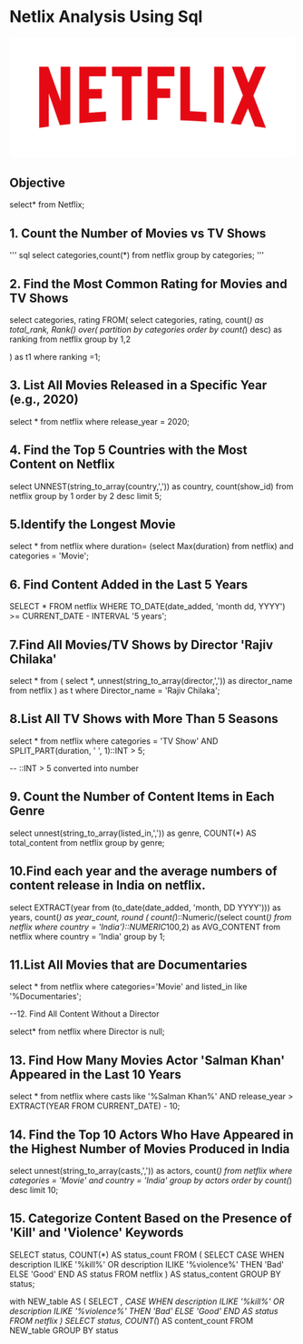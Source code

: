 # Netlix Analysis Using Sql

![Netflix logo](Netflix_Logo_RGB.png)

## Objective


select* from Netflix;


 ## 1. Count the Number of Movies vs TV Shows

''' sql
select categories,count(*)
from netflix
group by categories;
'''

 ## 2. Find the Most Common Rating for Movies and TV Shows

select 
categories,
rating
FROM(
       select 
           categories,
           rating,
           count(*) as total_rank,
           Rank() over( partition by categories order by count(*) desc) as ranking
       from netflix
       group by 1,2
	   
) as t1
where ranking =1;

 ## 3. List All Movies Released in a Specific Year (e.g., 2020)

select * 
from netflix
where release_year = 2020;

 ## 4. Find the Top 5 Countries with the Most Content on Netflix

select 
UNNEST(string_to_array(country,',')) as country,
count(show_id)
from netflix
group by 1
order by 2 desc
limit 5;

 ##  5.Identify the Longest Movie

select *
from netflix
where  duration= (select Max(duration) from netflix) and categories = 'Movie';

 ##  6. Find Content Added in the Last 5 Years

SELECT *
FROM netflix
WHERE TO_DATE(date_added, 'month dd, YYYY') >= CURRENT_DATE - INTERVAL '5 years';

 ##  7.Find All Movies/TV Shows by Director 'Rajiv Chilaka'

select *
from (
     select 
         *,
         unnest(string_to_array(director,',')) as director_name
     from netflix
) as t
where Director_name = 'Rajiv Chilaka';

 ##  8.List All TV Shows with More Than 5 Seasons

select *
from netflix
where categories = 'TV Show' 
AND SPLIT_PART(duration, ' ', 1)::INT > 5;

-- ::INT > 5 converted into number

 ##  9. Count the Number of Content Items in Each Genre

select 
unnest(string_to_array(listed_in,',')) as genre,
COUNT(*) AS total_content
from netflix
group by genre;

 ##  10.Find each year and the average numbers of content release in India on netflix.


select 
EXTRACT(year from (to_date(date_added, 'month, DD YYYY'))) as years,
count(*) as year_count,
round
(
count(*)::Numeric/(select count(*) from netflix where country = 'India')::NUMERIC*100,2)
as AVG_CONTENT 
from netflix
where country = 'India' 
group by 1;


 ##  11.List All Movies that are Documentaries

select * 
from netflix
where   categories='Movie' and listed_in like '%Documentaries';

--12. Find All Content Without a Director

select*
from netflix 
where Director is null;

 ## 13. Find How Many Movies Actor 'Salman Khan' Appeared in the Last 10 Years

select *
from netflix
where casts like '%Salman Khan%'
AND release_year > EXTRACT(YEAR FROM CURRENT_DATE) - 10;



 ## 14. Find the Top 10 Actors Who Have Appeared in the Highest Number of Movies Produced in India


select 
unnest(string_to_array(casts,',')) as actors,
count(*)
from netflix
where categories = 'Movie' and country = 'India'
group by actors
order by count(*) desc
limit 10;

 ## 15. Categorize Content Based on the Presence of 'Kill' and 'Violence' Keywords

SELECT 
    status,
    COUNT(*) AS status_count
FROM (
    SELECT 
        CASE 
            WHEN description ILIKE '%kill%' OR description ILIKE '%violence%' THEN 'Bad'
            ELSE 'Good'
        END AS status
    FROM netflix
) AS status_content
GROUP BY status;


with NEW_table 
AS 
(
    SELECT *,
        CASE 
            WHEN description ILIKE '%kill%' OR description ILIKE '%violence%' THEN 'Bad'
            ELSE 'Good'
        END AS status
    FROM netflix
) 
SELECT 
    status,
    COUNT(*) AS content_count
FROM NEW_table
GROUP BY status
